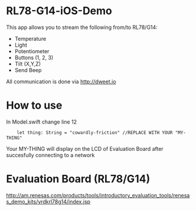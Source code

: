 # RL78-G14-iOS-Demo
This app allows you to stream the following from/to RL78/G14:
* Temperature
* Light
* Potentiometer
* Buttons (1, 2, 3)
* Tilt (X,Y,Z)
* Send Beep

All communication is done via http://dweet.io

# How to use
In Model.swift change line 12
```
    let thing: String = "cowardly-friction" //REPLACE WITH YOUR "MY-THING"
```
Your MY-THING will display on the LCD of Evaluation Board after succesfully connecting to a network

# Evaluation Board (RL78/G14)
http://am.renesas.com/products/tools/introductory_evaluation_tools/renesas_demo_kits/yrdkrl78g14/index.jsp
